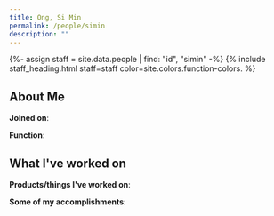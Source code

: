```yaml
---
title: Ong, Si Min
permalink: /people/simin
description: ""
---
```


{%- assign staff = site.data.people | find: "id", "simin" -%}
{% include staff_heading.html staff=staff color=site.colors.function-colors. %}

## About Me

**Joined on**: 

**Function**: 

## What I've worked on

**Products/things I've worked on**:


**Some of my accomplishments**:

